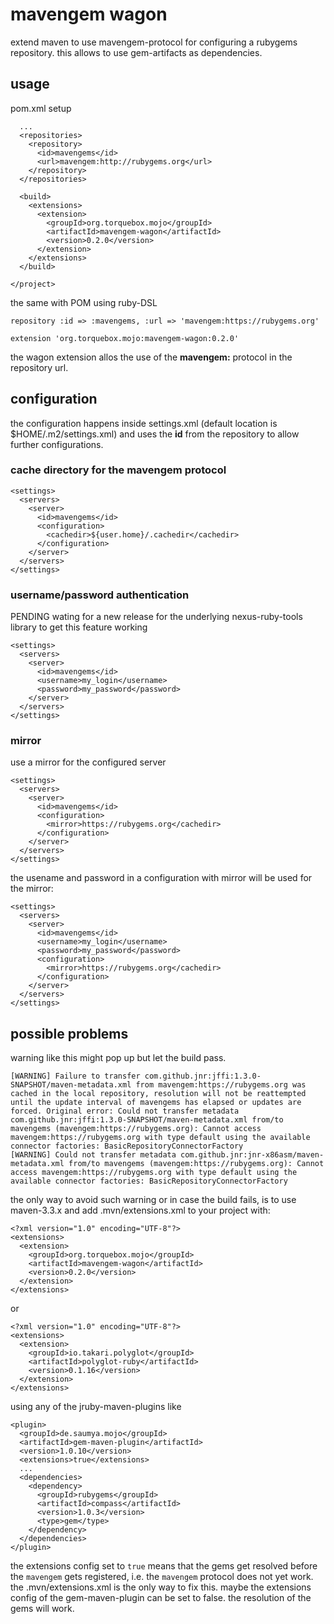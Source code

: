 # mavengem wagon

extend maven to use mavengem-protocol for configuring a rubygems
repository. this allows to use gem-artifacts as dependencies.

## usage

pom.xml setup

```
  ...
  <repositories>  
    <repository>
      <id>mavengems</id>
      <url>mavengem:http://rubygems.org</url>
    </repository>
  </repositories>
  
  <build>
    <extensions>
      <extension>
        <groupId>org.torquebox.mojo</groupId>
        <artifactId>mavengem-wagon</artifactId>
        <version>0.2.0</version>
      </extension>
    </extensions>
  </build>

</project>
```

the same with POM using ruby-DSL

```
repository :id => :mavengems, :url => 'mavengem:https://rubygems.org'

extension 'org.torquebox.mojo:mavengem-wagon:0.2.0'
```

the wagon extension allos the use of the **mavengem:** protocol in the
repository url.

## configuration

the configuration happens inside settings.xml (default location is
$HOME/.m2/settings.xml) and uses the **id** from the repository to
allow further configurations.

### cache directory for the mavengem protocol

```
<settings>
  <servers>
    <server>
      <id>mavengems</id>
      <configuration>
        <cachedir>${user.home}/.cachedir</cachedir>
      </configuration>
    </server>
  </servers>
</settings>
```

### username/password authentication

PENDING wating for a new release for the underlying nexus-ruby-tools
library to get this feature working

```
<settings>
  <servers>
    <server>
      <id>mavengems</id>
      <username>my_login</username>
      <password>my_password</password>
    </server>
  </servers>
</settings>
```

### mirror

use a mirror for the configured server

```
<settings>
  <servers>
    <server>
      <id>mavengems</id>
      <configuration>
        <mirror>https://rubygems.org</cachedir>
      </configuration>
    </server>
  </servers>
</settings>
```

the usename and password in a configuration with mirror will be used
for the mirror:

```
<settings>
  <servers>
    <server>
      <id>mavengems</id>
      <username>my_login</username>
      <password>my_password</password>
      <configuration>
        <mirror>https://rubygems.org</cachedir>
      </configuration>
    </server>
  </servers>
</settings>
```

## possible problems

warning like this might pop up but let the build pass.

```
[WARNING] Failure to transfer com.github.jnr:jffi:1.3.0-SNAPSHOT/maven-metadata.xml from mavengem:https://rubygems.org was cached in the local repository, resolution will not be reattempted until the update interval of mavengems has elapsed or updates are forced. Original error: Could not transfer metadata com.github.jnr:jffi:1.3.0-SNAPSHOT/maven-metadata.xml from/to mavengems (mavengem:https://rubygems.org): Cannot access mavengem:https://rubygems.org with type default using the available connector factories: BasicRepositoryConnectorFactory
[WARNING] Could not transfer metadata com.github.jnr:jnr-x86asm/maven-metadata.xml from/to mavengems (mavengem:https://rubygems.org): Cannot access mavengem:https://rubygems.org with type default using the available connector factories: BasicRepositoryConnectorFactory
```

the only way to avoid such warning or in case the build fails, is to use maven-3.3.x and add .mvn/extensions.xml to your project with:

```
<?xml version="1.0" encoding="UTF-8"?>
<extensions>
  <extension>
    <groupId>org.torquebox.mojo</groupId>
    <artifactId>mavengem-wagon</artifactId>
    <version>0.2.0</version>
  </extension>
</extensions>
```

or
```
<?xml version="1.0" encoding="UTF-8"?>
<extensions>
  <extension>
    <groupId>io.takari.polyglot</groupId>
    <artifactId>polyglot-ruby</artifactId>
    <version>0.1.16</version>
  </extension>
</extensions>
```

using any of the jruby-maven-plugins like
```
<plugin>
  <groupId>de.saumya.mojo</groupId>
  <artifactId>gem-maven-plugin</artifactId>
  <version>1.0.10</version>
  <extensions>true</extensions>
  ...
  <dependencies>
    <dependency>
      <groupId>rubygems</groupId>
      <artifactId>compass</artifactId>
      <version>1.0.3</version>
      <type>gem</type>
    </dependency>
  </dependencies>
</plugin>
```

the extensions config set to ```true``` means that the gems get resolved before the ```mavengem``` gets registered, i.e. the ```mavengem``` protocol does not yet work. the .mvn/extensions.xml is the only way to fix this. maybe the extensions config of the gem-maven-plugin can be set to false. the resolution of the gems will work.